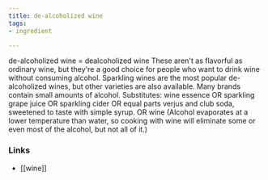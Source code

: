 ```yaml
---
title: de-alcoholized wine
tags:
- ingredient

---
```

de-alcoholized wine = dealcoholized wine These aren't as flavorful as ordinary wine, but they're a good choice for people who want to drink wine without consuming alcohol. Sparkling wines are the most popular de-alcoholized wines, but other varieties are also available. Many brands contain small amounts of alcohol. Substitutes: wine essence OR sparkling grape juice OR sparkling cider OR equal parts verjus and club soda, sweetened to taste with simple syrup. OR wine (Alcohol evaporates at a lower temperature than water, so cooking with wine will eliminate some or even most of the alcohol, but not all of it.)

### Links

* [[wine]]

